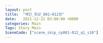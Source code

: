 ```yaml
---
layout: post
title:  "메인_회상_001~012장"
date:   2021-12-22 03:00:00 +0000
categories: Main
Tags: Story Main
SceneCode: ["scene_skip_cp001-012_q1_s10"]
---
```


